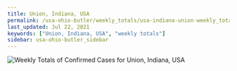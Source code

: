 ```yaml
---
title: Union, Indiana, USA
permalink: /usa-ohio-butler/weekly_totals/usa-indiana-union-weekly_totals.html
last_updated: Jul 22, 2021
keywords: ["Union, Indiana, USA", "weekly totals"]
sidebar: usa-ohio-butler_sidebar
---
```


![Weekly Totals of Confirmed Cases for Union, Indiana, USA](/covid_tracker/images/graphs/usa-indiana-union-weekly_totals_graph.png)
